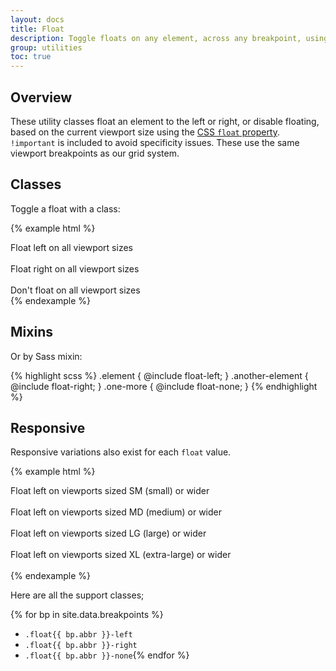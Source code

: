 ```yaml
---
layout: docs
title: Float
description: Toggle floats on any element, across any breakpoint, using our responsive float utilities.
group: utilities
toc: true
---
```


## Overview

These utility classes float an element to the left or right, or disable floating, based on the current viewport size using the [CSS `float` property](https://developer.mozilla.org/en-US/docs/Web/CSS/float). `!important` is included to avoid specificity issues. These use the same viewport breakpoints as our grid system.

## Classes

Toggle a float with a class:

{% example html %}

<div class="float-left">Float left on all viewport sizes</div><br>
<div class="float-right">Float right on all viewport sizes</div><br>
<div class="float-none">Don't float on all viewport sizes</div>
{% endexample %}

## Mixins

Or by Sass mixin:

{% highlight scss %}
.element {
@include float-left;
}
.another-element {
@include float-right;
}
.one-more {
@include float-none;
}
{% endhighlight %}

## Responsive

Responsive variations also exist for each `float` value.

{% example html %}

<div class="float-sm-left">Float left on viewports sized SM (small) or wider</div><br>
<div class="float-md-left">Float left on viewports sized MD (medium) or wider</div><br>
<div class="float-lg-left">Float left on viewports sized LG (large) or wider</div><br>
<div class="float-xl-left">Float left on viewports sized XL (extra-large) or wider</div><br>
{% endexample %}

Here are all the support classes;

{% for bp in site.data.breakpoints %}

- `.float{{ bp.abbr }}-left`
- `.float{{ bp.abbr }}-right`
- `.float{{ bp.abbr }}-none`{% endfor %}
